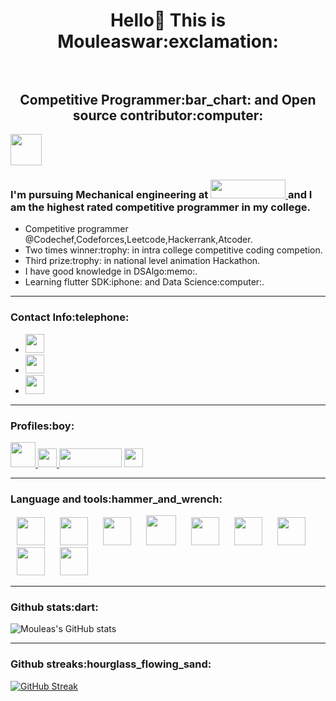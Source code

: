 <h1 align="center"> Hello👋 This is Mouleaswar:exclamation: <br></br>
<h2 align="center"> Competitive Programmer:bar_chart: and Open source contributor:computer:</h2>

<img height="50" src="https://cybergeeks.in/content/images/2015/12/about.png"/>

<h3>I'm pursuing Mechanical engineering at <a href="https://www.sonatech.ac.in/" target="_blank"> <img height="30" width = "120" src="https://upload.wikimedia.org/wikipedia/commons/f/f5/Sona_College_of_Teachnology.jpg"/> </a> and I am the highest rated competitive programmer in my college.</h3>

<ul>
  <li>Competitive programmer @Codechef,Codeforces,Leetcode,Hackerrank,Atcoder.</li>
  <li>Two times winner:trophy: in intra college competitive coding competion.</li>
  <li>Third prize:trophy: in national level animation Hackathon.</li>
  <li>I have good knowledge in DSAlgo:memo:.</li>
  <li>Learning flutter SDK:iphone: and Data Science:computer:.</li>
</ul>

---

<h3>Contact Info:telephone:</h3>
<ul>
    <li><a href="mailto:warmouleas@gmail.com" target="_blank"> <img height="30" src="https://img.shields.io/badge/gmail-c14438?&style=for-the-badge&logo=gmail&logoColor=white"/> </a></li>
  <li><a href="https://www.linkedin.com/in/mouleaswar-shanmugam-747ba11b8/" target="_blank"> <img height="30" src="https://img.shields.io/badge/linkedin-blue.svg?&style=for-the-badge&logo=linkedin&logoColor=white"/> </a></li>
  <li><a href="https://www.instagram.com/m0u1ea5/" target="_blank"> <img height="30"  src="https://img.shields.io/badge/instagram-%23E4405F.svg?&style=for-the-badge&logo=instagram&logoColor=white"/> </a>
</ul>

---

<h3>Profiles:boy:</h3>
<a href="https://www.codechef.com/users/mouleas14/" target="_blank"> <img height="40" src="https://encrypted-tbn0.gstatic.com/images?q=tbn:ANd9GcQwFrPCXMOz89OJHj1kijirp0I92tqSdvibpkWs8eW1CCZUP4mVkyu8_5mOEWsntOi_RA8&usqp=CAU"/> </a>
<a href="https://codeforces.com/profile/M0u1ea5/" target="_blank"> <img height="30" src="https://letmethink.mx/public/pictures/cf-172/codeforces_logo.png"/> </a>
<a href="https://leetcode.com/M0u1ea5/" target="_blank"> <img height="30" width = "100" src="https://miro.medium.com/max/724/1*izVQIUjPIk1XoqWj3VaiKg.png"/></a>
<a href="https://www.hackerrank.com/heshma27/" target="_blank"> <img height="30" src="http://aommaster.com/blog/wp-content/uploads/2014/07/HackerRankLogo.png"></a>
 
 ---
  
<h3>Language and tools:hammer_and_wrench:</h3>
<img width="45" height="45" hspace="10" src="https://cdn.worldvectorlogo.com/logos/python-5.svg"/>
<img width="45" height="45" hspace="10" src="https://cdn.worldvectorlogo.com/logos/c.svg"/>
<img width="45" height="45" hspace="10" src="https://upload.wikimedia.org/wikipedia/commons/thumb/7/7e/Dart-logo.png/768px-Dart-logo.png"/>
<img width="48" height="48" hspace="10" src="https://cdn.worldvectorlogo.com/logos/html5-1.svg"/>
<img width="45" height="45" hspace="10" src="https://www.vectorlogo.zone/logos/github/github-icon.svg"/>
<img width="45" height="45" hspace="10" src="https://cdn.worldvectorlogo.com/logos/sublime-text.svg"/>
<img width="45" height="45" hspace="10" src="https://raw.githubusercontent.com/duythien0912/flutter_zalo_login/master/flutter.jpeg"/>
<img width="45" height="45" hspace="10" src="https://upload.wikimedia.org/wikipedia/commons/thumb/2/2d/Visual_Studio_Code_1.18_icon.svg/1200px-Visual_Studio_Code_1.18_icon.svg.png"/>
<img width="45" height="45" hspace="10" src="https://2.bp.blogspot.com/-tzm1twY_ENM/XlCRuI0ZkRI/AAAAAAAAOso/BmNOUANXWxwc5vwslNw3WpjrDlgs9PuwQCLcBGAsYHQ/s1600/pasted%2Bimage%2B0.png"/>

---

<h3>Github stats:dart:</h3>

![Mouleas's GitHub stats](https://github-readme-stats.vercel.app/api?username=M0u1ea5&show_icons=true&theme=radical)

---

<h3>Github streaks:hourglass_flowing_sand:</h3>

[![GitHub Streak](http://github-readme-streak-stats.herokuapp.com?user=M0u1ea5&theme=gotham)](https://git.io/streak-stats)












